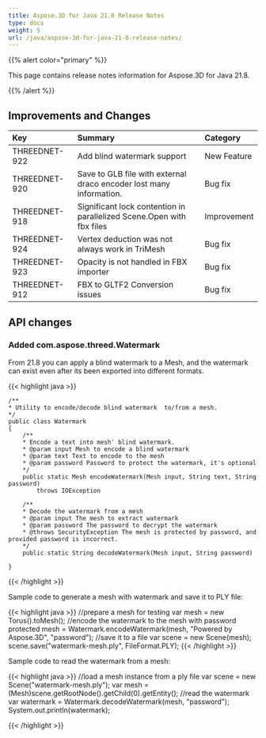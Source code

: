 ```yaml
---
title: Aspose.3D for Java 21.8 Release Notes
type: docs
weight: 5
url: /java/aspose-3d-for-java-21-8-release-notes/
---
```


{{% alert color="primary" %}}

This page contains release notes information for Aspose.3D for Java 21.8.

{{% /alert %}}
## **Improvements and Changes**

|**Key**|**Summary**|**Category**|
| :- | :- | :- |
| THREEDNET-922 | Add blind watermark support | New Feature |
| THREEDNET-920 | Save to GLB file with external draco encoder lost many information. | Bug fix |
| THREEDNET-918 | Significant lock contention in parallelized Scene.Open with fbx files | Improvement |
| THREEDNET-924 | Vertex deduction was not always work in TriMesh | Bug fix |
| THREEDNET-923 | Opacity is not handled in FBX importer | Bug fix |
| THREEDNET-912 | FBX to GLTF2 Conversion issues | Bug fix |


## API changes ##

### Added com.aspose.threed.Watermark ###

From 21.8 you can apply a blind watermark to a Mesh, and the watermark can exist even after its been exported into different formats.

{{< highlight java >}}

    /**
    * Utility to encode/decode blind watermark  to/from a mesh.
    */
    public class Watermark
    {
        /**
        * Encode a text into mesh' blind watermark.
        * @param input Mesh to encode a blind watermark
        * @param text Text to encode to the mesh
        * @param password Password to protect the watermark, it's optional
        */
        public static Mesh encodeWatermark(Mesh input, String text, String password)
            throws IOException

        /**
        * Decode the watermark from a mesh
        * @param input The mesh to extract watermark
        * @param password The password to decrypt the watermark
        * @throws SecurityException The mesh is protected by password, and provided password is incorrect.
        */
        public static String decodeWatermark(Mesh input, String password)

    }

{{< /highlight >}}


Sample code to generate a mesh with watermark and save it to PLY file:

{{< highlight java >}}
    //prepare a mesh for testing
    var mesh = new Torus().toMesh();
    //encode the watermark to the mesh with password protected
    mesh = Watermark.encodeWatermark(mesh, "Powered by Aspose.3D", "password");
    //save it to a file
    var scene = new Scene(mesh);
    scene.save("watermark-mesh.ply", FileFormat.PLY);
{{< /highlight >}}

Sample code to read the watermark from a mesh:

{{< highlight java >}}
    //load a mesh instance from a ply file
    var scene = new Scene("watermark-mesh.ply");
    var mesh = (Mesh)scene.getRootNode().getChild(0).getEntity();
    //read the watermark
    var watermark = Watermark.decodeWatermark(mesh, "password");
    System.out.println(watermark);

{{< /highlight >}}